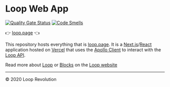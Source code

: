 # Loop Web App

[![Quality Gate Status](https://sonarcloud.io/api/project_badges/measure?project=loop-revolution_web&metric=alert_status)](https://sonarcloud.io/dashboard?id=loop-revolution_web)
[![Code Smells](https://sonarcloud.io/api/project_badges/measure?project=loop-revolution_web&metric=code_smells)](https://sonarcloud.io/dashboard?id=loop-revolution_web)

👉 [loop.page](https://loop.page) 👈


This repository hosts everything that is [loop.page](https://loop.page). It is a [Next.js](https://nextjs.org)/[React](https://reactjs.org) application hosted on [Vercel](https://vercel.com) that uses the [Apollo Client](https://www.apollographql.com/docs/react/) to interact with the [Loop API](https://github.com/loop-revolution/loop-api).

Read more about [Loop](https://loop.page) or [Blocks](https://loop.page/blocks) on the [Loop website](https://loop.page)

<hr />

© 2020 Loop Revolution